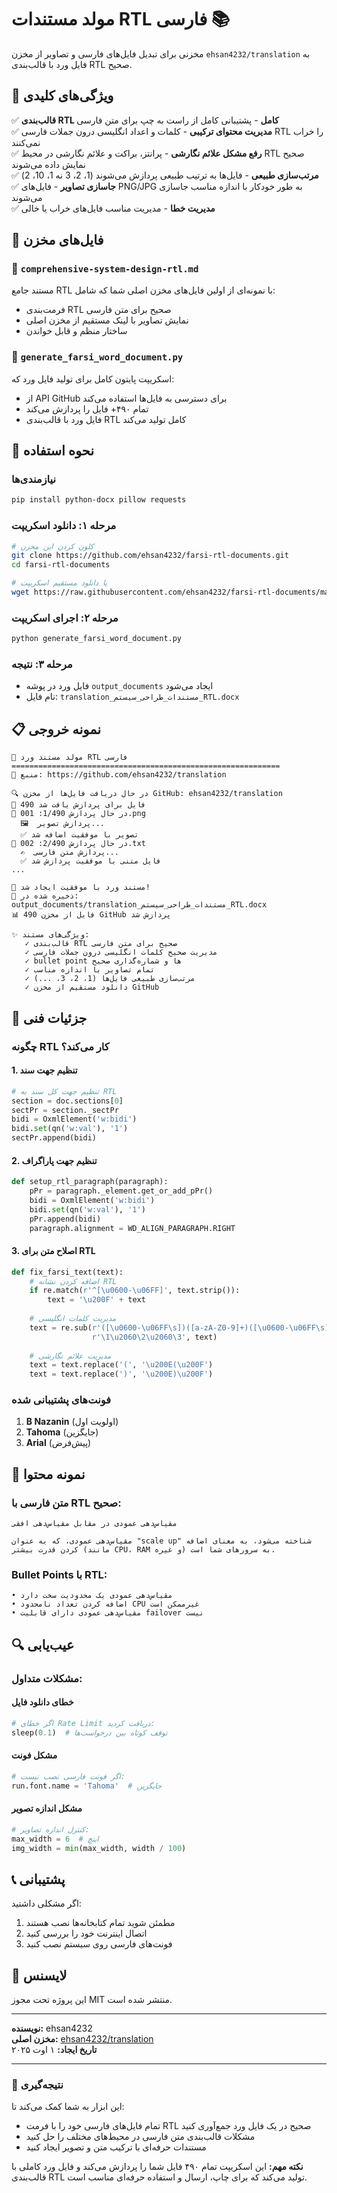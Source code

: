 # مولد مستندات RTL فارسی 📚

مخزنی برای تبدیل فایل‌های فارسی و تصاویر از مخزن `ehsan4232/translation` به فایل ورد با قالب‌بندی RTL صحیح.

## 🎯 ویژگی‌های کلیدی

✅ **قالب‌بندی RTL کامل** - پشتیبانی کامل از راست به چپ برای متن فارسی  
✅ **مدیریت محتوای ترکیبی** - کلمات و اعداد انگلیسی درون جملات فارسی RTL را خراب نمی‌کنند  
✅ **رفع مشکل علائم نگارشی** - پرانتز، براکت و علائم نگارشی در محیط RTL صحیح نمایش داده می‌شوند  
✅ **مرتب‌سازی طبیعی** - فایل‌ها به ترتیب طبیعی پردازش می‌شوند (1، 2، 3 نه 1، 10، 2)  
✅ **جاسازی تصاویر** - فایل‌های PNG/JPG به طور خودکار با اندازه مناسب جاسازی می‌شوند  
✅ **مدیریت خطا** - مدیریت مناسب فایل‌های خراب یا خالی  

## 📁 فایل‌های مخزن

### 📄 `comprehensive-system-design-rtl.md`
مستند جامع RTL با نمونه‌ای از اولین فایل‌های مخزن اصلی شما که شامل:
- فرمت‌بندی RTL صحیح برای متن فارسی
- نمایش تصاویر با لینک مستقیم از مخزن اصلی
- ساختار منظم و قابل خواندن

### 🐍 `generate_farsi_word_document.py`
اسکریپت پایتون کامل برای تولید فایل ورد که:
- از API GitHub برای دسترسی به فایل‌ها استفاده می‌کند
- تمام ۴۹۰+ فایل را پردازش می‌کند
- فایل ورد با قالب‌بندی RTL کامل تولید می‌کند

## 🚀 نحوه استفاده

### نیازمندی‌ها
```bash
pip install python-docx pillow requests
```

### مرحله ۱: دانلود اسکریپت
```bash
# کلون کردن این مخزن
git clone https://github.com/ehsan4232/farsi-rtl-documents.git
cd farsi-rtl-documents

# یا دانلود مستقیم اسکریپت
wget https://raw.githubusercontent.com/ehsan4232/farsi-rtl-documents/main/generate_farsi_word_document.py
```

### مرحله ۲: اجرای اسکریپت
```bash
python generate_farsi_word_document.py
```

### مرحله ۳: نتیجه
- فایل ورد در پوشه `output_documents` ایجاد می‌شود
- نام فایل: `translation_مستندات_طراحی_سیستم_RTL.docx`

## 📋 نمونه خروجی

```
🚀 مولد مستند ورد RTL فارسی
============================================================
📂 منبع: https://github.com/ehsan4232/translation

🔍 در حال دریافت فایل‌ها از مخزن GitHub: ehsan4232/translation
📁 490 فایل برای پردازش یافت شد
📄 در حال پردازش 1/490: 001.png
  🖼️  پردازش تصویر...
  ✅ تصویر با موفقیت اضافه شد
📄 در حال پردازش 2/490: 002.txt
  ✍️  پردازش متن فارسی...
  ✅ فایل متنی با موفقیت پردازش شد
...

🎉 مستند ورد با موفقیت ایجاد شد!
📁 ذخیره شده در: output_documents/translation_مستندات_طراحی_سیستم_RTL.docx
📊 490 فایل از مخزن GitHub پردازش شد

✨ ویژگی‌های مستند:
   ✓ قالب‌بندی RTL صحیح برای متن فارسی
   ✓ مدیریت صحیح کلمات انگلیسی درون جملات فارسی
   ✓ bullet point ها و شماره‌گذاری صحیح
   ✓ تمام تصاویر با اندازه مناسب
   ✓ مرتب‌سازی طبیعی فایل‌ها (1، 2، 3، ...)
   ✓ دانلود مستقیم از مخزن GitHub
```

## 🔧 جزئیات فنی

### چگونه RTL کار می‌کند؟

#### 1. تنظیم جهت سند
```python
# تنظیم جهت کل سند به RTL
section = doc.sections[0]
sectPr = section._sectPr
bidi = OxmlElement('w:bidi')
bidi.set(qn('w:val'), '1')
sectPr.append(bidi)
```

#### 2. تنظیم جهت پاراگراف
```python
def setup_rtl_paragraph(paragraph):
    pPr = paragraph._element.get_or_add_pPr()
    bidi = OxmlElement('w:bidi')
    bidi.set(qn('w:val'), '1')
    pPr.append(bidi)
    paragraph.alignment = WD_ALIGN_PARAGRAPH.RIGHT
```

#### 3. اصلاح متن برای RTL
```python
def fix_farsi_text(text):
    # اضافه کردن نشانه RTL
    if re.match(r'^[\u0600-\u06FF]', text.strip()):
        text = '\u200F' + text
    
    # مدیریت کلمات انگلیسی
    text = re.sub(r'([\u0600-\u06FF\s])([a-zA-Z0-9]+)([\u0600-\u06FF\s])', 
                  r'\1\u2060\2\u2060\3', text)
    
    # مدیریت علائم نگارشی
    text = text.replace('(', '\u200E(\u200F')
    text = text.replace(')', '\u200E)\u200F')
```

### فونت‌های پشتیبانی شده
1. **B Nazanin** (اولویت اول)
2. **Tahoma** (جایگزین)
3. **Arial** (پیش‌فرض)

## 📖 نمونه محتوا

### متن فارسی با RTL صحیح:
```
مقیاس‌دهی عمودی در مقابل مقیاس‌دهی افقی

مقیاس‌دهی عمودی، که به عنوان "scale up" شناخته می‌شود، به معنای اضافه کردن قدرت بیشتر (مانند CPU، RAM و غیره) به سرورهای شما است.
```

### Bullet Points با RTL:
```
• مقیاس‌دهی عمودی یک محدودیت سخت دارد
• اضافه کردن تعداد نامحدود CPU غیرممکن است
• مقیاس‌دهی عمودی دارای قابلیت failover نیست
```

## 🔍 عیب‌یابی

### مشکلات متداول:

#### خطای دانلود فایل
```python
# اگر خطای Rate Limit دریافت کردید:
sleep(0.1)  # توقف کوتاه بین درخواست‌ها
```

#### مشکل فونت
```python
# اگر فونت فارسی نصب نیست:
run.font.name = 'Tahoma'  # جایگزین
```

#### مشکل اندازه تصویر
```python
# کنترل اندازه تصاویر:
max_width = 6  # اینچ
img_width = min(max_width, width / 100)
```

## 📞 پشتیبانی

اگر مشکلی داشتید:
1. مطمئن شوید تمام کتابخانه‌ها نصب هستند
2. اتصال اینترنت خود را بررسی کنید
3. فونت‌های فارسی روی سیستم نصب کنید

## 📄 لایسنس

این پروژه تحت مجوز MIT منتشر شده است.

---

**نویسنده:** ehsan4232  
**مخزن اصلی:** [ehsan4232/translation](https://github.com/ehsan4232/translation)  
**تاریخ ایجاد:** ۱ اوت ۲۰۲۵  

---

### 🎯 نتیجه‌گیری

این ابزار به شما کمک می‌کند تا:
- تمام فایل‌های فارسی خود را با فرمت RTL صحیح در یک فایل ورد جمع‌آوری کنید
- مشکلات قالب‌بندی متن فارسی در محیط‌های مختلف را حل کنید
- مستندات حرفه‌ای با ترکیب متن و تصویر ایجاد کنید

**نکته مهم:** این اسکریپت تمام ۴۹۰ فایل شما را پردازش می‌کند و فایل ورد کاملی با قالب‌بندی RTL تولید می‌کند که برای چاپ، ارسال و استفاده حرفه‌ای مناسب است.
